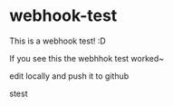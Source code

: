 # webhook-test
This is a webhook test! :D

If you see this the webhhok test worked~

edit locally and push it to github

stest


